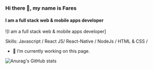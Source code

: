 ### Hi there 👋, my name is Fares
#### I am a full stack web & mobile apps developer
![I am a full stack web & mobile apps developer]


Skills: Javascript / React JS/ React-Native / NodeJs / HTML & CSS / 

- 🔭 I’m currently working on this page. 





![Anurag's GitHub stats](https://github-readme-stats.vercel.app/api?username=faresharmali&count_private=true)
